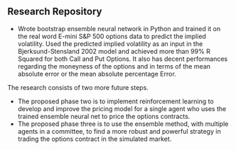 ## Research Repository 

* Wrote bootstrap ensemble neural network in Python and trained it on the real word E-mini S&P 500 options data to predict the implied volatility. 
Used the predicted implied volatility as an input in the Bjerksund-Stensland 2002 model and achieved more than 99% R Squared for both Call and Put Options. 
It also has decent performances regarding the moneyness of the options and in terms of the mean absolute error or the mean absolute percentage Error. 

The research consists of two more future steps.
* The proposed phase two is to implement reinforcement learning to develop and improve the pricing model for a single agent who uses the trained ensemble neural net to price the options contracts.
* The proposed phase three is to use the ensemble method, with multiple agents in a committee, to find a more robust and powerful strategy in trading the options contract in the simulated market.
